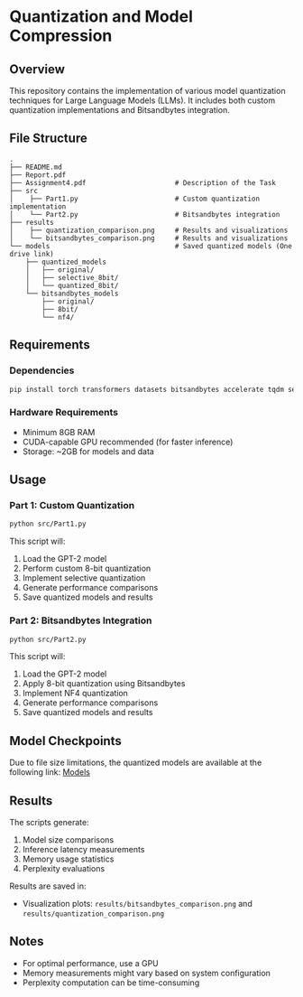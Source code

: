 # Quantization and Model Compression

## Overview

This repository contains the implementation of various model quantization techniques for Large Language Models (LLMs). It includes both custom quantization implementations and Bitsandbytes integration.

## File Structure

```
.                            
├── README.md
├── Report.pdf 
├── Assignment4.pdf                      # Description of the Task                           
├── src                   
│    ├── Part1.py                        # Custom quantization implementation
│    └── Part2.py                        # Bitsandbytes integration
├── results                     
│    ├── quantization_comparison.png     # Results and visualizations
│    └── bitsandbytes_comparison.png     # Results and visualizations
└── models                               # Saved quantized models (One drive link)
    ├── quantized_models
    │   ├── original/
    │   ├── selective_8bit/
    │   └── quantized_8bit/
    └── bitsandbytes_models
        ├── original/
        ├── 8bit/
        └── nf4/                 
```

## Requirements

### Dependencies

```bash
pip install torch transformers datasets bitsandbytes accelerate tqdm seaborn matplotlib pandas psutil
```

### Hardware Requirements

- Minimum 8GB RAM
- CUDA-capable GPU recommended (for faster inference)
- Storage: ~2GB for models and data

## Usage

### Part 1: Custom Quantization

```bash
python src/Part1.py
```

This script will:

1. Load the GPT-2 model
2. Perform custom 8-bit quantization
3. Implement selective quantization
4. Generate performance comparisons
5. Save quantized models and results

### Part 2: Bitsandbytes Integration

```bash
python src/Part2.py
```

This script will:

1. Load the GPT-2 model
2. Apply 8-bit quantization using Bitsandbytes
3. Implement NF4 quantization
4. Generate performance comparisons
5. Save quantized models and results

## Model Checkpoints

Due to file size limitations, the quantized models are available at the following link: [Models](https://iiitaphyd-my.sharepoint.com/:f:/g/personal/gaurav_bhole_research_iiit_ac_in/EgVS_bhEMYxBjOduHIYR7BQBzLUSLlCPCOn-XncuYXblvg?e=sgZ34U)

## Results

The scripts generate:

1. Model size comparisons
2. Inference latency measurements
3. Memory usage statistics
4. Perplexity evaluations

Results are saved in:

- Visualization plots: `results/bitsandbytes_comparison.png` and `results/quantization_comparison.png`

## Notes

- For optimal performance, use a GPU
- Memory measurements might vary based on system configuration
- Perplexity computation can be time-consuming
